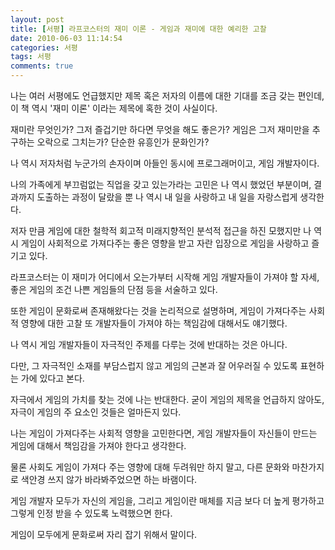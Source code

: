 ```yaml
---
layout: post
title: [서평] 라프코스터의 재미 이론 - 게임과 재미에 대한 예리한 고찰
date: 2010-06-03 11:14:54
categories: 서평
tags: 서평
comments: true
---
```


나는 여러 서평에도 언급했지만 제목 혹은 저자의 이름에 대한 기대를 조금 갖는 편인데, 이 책 역시 '재미 이론' 이라는 제목에 혹한 것이 사실이다.

재미란 무엇인가? 그저 즐겁기만 하다면 무엇을 해도 좋은가? 게임은 그저 재미만을 추구하는 오락으로 그치는가? 단순한 유흥인가 문화인가?

나 역시 저자처럼 누군가의 손자이며 아들인 동시에 프로그래머이고, 게임 개발자이다.

나의 가족에게 부끄럼없는 직업을 갖고 있는가라는 고민은 나 역시 했었던 부분이며, 결과까지 도출하는 과정이 달랐을 뿐 나 역시 내 일을 사랑하고 내 일을 자랑스럽게 생각한다.

저자 만큼 게임에 대한 철학적 회고적 미래지향적인 분석적 접근을 하진 모했지만 나 역시 게임이 사회적으로 가져다주는 좋은 영향을 받고 자란 입장으로 게임을 사랑하고 즐기고 있다.

라프코스터는 이 재미가 어디에서 오는가부터 시작해 게임 개발자들이 가져야 할 자세, 좋은 게임의 조건 나쁜 게임들의 단점 등을 서술하고 있다.

또한 게임이 문화로써 존재해왔다는 것을 논리적으로 설명하며, 게임이 가져다주는 사회적 영향에 대한 고찰 또 개발자들이 가져야 하는 책임감에 대해서도 얘기했다.

나 역시 게임 개발자들이 자극적인 주제를 다루는 것에 반대하는 것은 아니다.

다만, 그 자극적인 소재를 부담스럽지 않고 게임의 근본과 잘 어우러질 수 있도록 표현하는 가에 있다고 본다.

자극에서 게임의 가치를 찾는 것에 나는 반대한다. 굳이 게임의 제목을 언급하지 않아도, 자극이 게임의 주 요소인 것들은 얼마든지 있다.

나는 게임이 가져다주는 사회적 영향을 고민한다면, 게임 개발자들이 자신들이 만드는 게임에 대해서 책임감을 가져야 한다고 생각한다.

물론 사회도 게임이 가져다 주는 영향에 대해 두려워만 하지 말고, 다른 문화와 마찬가지로 색안경 쓰지 않가 바라봐주었으면 하는 바램이다.

게임 개발자 모두가 자신의 게임을, 그리고 게임이란 매체를 지금 보다 더 높게 평가하고 그렇게 인정 받을 수 있도록 노력했으면 한다.

게임이 모두에게 문화로써 자리 잡기 위해서 말이다.